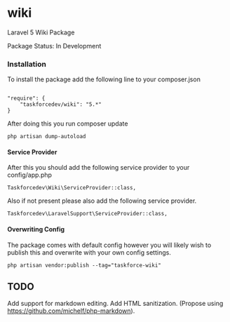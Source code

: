 wiki
====
Laravel 5 Wiki Package

Package Status: In Development


### Installation ###

To install the package add the following line to your composer.json

<code>
"require": {
    "taskforcedev/wiki": "5.*"
}
</code>

After doing this you run composer update

<code>php artisan dump-autoload</code>

#### Service Provider ####

After this you should add the following service provider to your config/app.php

<code>Taskforcedev\Wiki\ServiceProvider::class,</code>

Also if not present please also add the following service provider.

<code>Taskforcedev\LaravelSupport\ServiceProvider::class,</code>

#### Overwriting Config ####
The package comes with default config however you will likely wish to publish this and overwrite with your own config settings.

<code>php artisan vendor:publish --tag="taskforce-wiki"</code>

## TODO
Add support for markdown editing.
Add HTML sanitization. (Propose using https://github.com/michelf/php-markdown).
